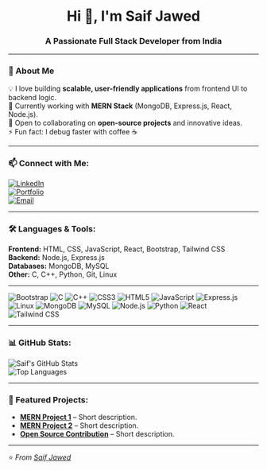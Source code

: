 <h1 align="center">Hi 👋, I'm Saif Jawed</h1>
<h3 align="center">A Passionate Full Stack Developer from India</h3>

---

### 🚀 About Me  
💡 I love building **scalable, user-friendly applications** from frontend UI to backend logic.  
🌱 Currently working with **MERN Stack** (MongoDB, Express.js, React, Node.js).  
🤝 Open to collaborating on **open-source projects** and innovative ideas.  
⚡ Fun fact: I debug faster with coffee ☕  

---

### 📫 Connect with Me:
[![LinkedIn](https://img.shields.io/badge/LinkedIn-0077B5?style=for-the-badge&logo=linkedin&logoColor=white)](https://linkedin.com/in/your-link)  
[![Portfolio](https://img.shields.io/badge/Portfolio-000000?style=for-the-badge&logo=web&logoColor=white)](https://your-portfolio-link.com)  
[![Email](https://img.shields.io/badge/Email-D14836?style=for-the-badge&logo=gmail&logoColor=white)](mailto:your-email@gmail.com)  

---

### 🛠 Languages & Tools:
**Frontend:** HTML, CSS, JavaScript, React, Bootstrap, Tailwind CSS  
**Backend:** Node.js, Express.js  
**Databases:** MongoDB, MySQL  
**Other:** C, C++, Python, Git, Linux  

---

![Bootstrap](https://img.shields.io/badge/Bootstrap-563D7C?style=for-the-badge&logo=bootstrap&logoColor=white)
![C](https://img.shields.io/badge/C-00599C?style=for-the-badge&logo=c&logoColor=white)
![C++](https://img.shields.io/badge/C++-00599C?style=for-the-badge&logo=cplusplus&logoColor=white)
![CSS3](https://img.shields.io/badge/CSS3-1572B6?style=for-the-badge&logo=css3&logoColor=white)
![HTML5](https://img.shields.io/badge/HTML5-E34F26?style=for-the-badge&logo=html5&logoColor=white)
![JavaScript](https://img.shields.io/badge/JavaScript-F7DF1E?style=for-the-badge&logo=javascript&logoColor=black)
![Express.js](https://img.shields.io/badge/Express.js-000000?style=for-the-badge&logo=express&logoColor=white)
![Linux](https://img.shields.io/badge/Linux-FCC624?style=for-the-badge&logo=linux&logoColor=black)
![MongoDB](https://img.shields.io/badge/MongoDB-4EA94B?style=for-the-badge&logo=mongodb&logoColor=white)
![MySQL](https://img.shields.io/badge/MySQL-005C84?style=for-the-badge&logo=mysql&logoColor=white)
![Node.js](https://img.shields.io/badge/Node.js-339933?style=for-the-badge&logo=nodedotjs&logoColor=white)
![Python](https://img.shields.io/badge/Python-3776AB?style=for-the-badge&logo=python&logoColor=white)
![React](https://img.shields.io/badge/React-20232A?style=for-the-badge&logo=react&logoColor=61DAFB)
![Tailwind CSS](https://img.shields.io/badge/Tailwind_CSS-38B2AC?style=for-the-badge&logo=tailwind-css&logoColor=white)

---

### 📊 GitHub Stats:
![Saif's GitHub Stats](https://github-readme-stats.vercel.app/api?username=saifjawed&show_icons=true&theme=tokyonight)  
![Top Languages](https://github-readme-stats.vercel.app/api/top-langs/?username=saifjawed&layout=compact&theme=tokyonight)  

---

### 🚀 Featured Projects:
- **[MERN Project 1](https://github.com/yourusername/project1)** – Short description.  
- **[MERN Project 2](https://github.com/yourusername/project2)** – Short description.  
- **[Open Source Contribution](https://github.com/yourusername/project3)** – Short description.  

---

⭐ *From [Saif Jawed](https://github.com/saifjawed)*
